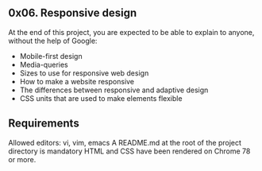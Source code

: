 ## 0x06. Responsive design

At the end of this project, you are expected to be able to explain to anyone, without the help of Google:

- Mobile-first design
- Media-queries
- Sizes to use for responsive web design
- How to make a website responsive
- The differences between responsive and adaptive design
- CSS units that are used to make elements flexible
## Requirements
Allowed editors: vi, vim, emacs
A README.md at the root of the project directory is mandatory
HTML and CSS have been rendered on Chrome 78 or more.
